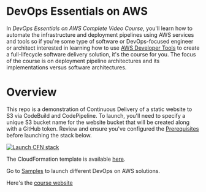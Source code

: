 # DevOps Essentials on AWS
In *DevOps Essentials on AWS Complete Video Course*, you'll learn how to automate the infrastructure and deployment pipelines using AWS services and tools so if you're some type of software or DevOps-focused engineer or architect interested in learning how to use [AWS Developer Tools](https://aws.amazon.com/products/developer-tools/) to create a full-lifecycle software delivery solution, it's the course for you. The focus of the course is on deployment pipeline architectures and its implementations versus software architectures.

# Overview
This repo is a demonstration of Continuous Delivery of a static website to S3 via CodeBuild and CodePipeline. To launch, you'll need to specify a unique S3 bucket name for the website bucket that will be created along with a GitHub token. Review and ensure you've configured the [Prerequisites](https://github.com/stelligent/devops-essentials/wiki/Prerequisites) before launching the stack below.

[![Launch CFN stack](https://s3.amazonaws.com/www.devopsessentialsaws.com/img/deploy-to-aws.png)](https://console.aws.amazon.com/cloudformation/home?region=us-east-1#cstack=sn%7Edevops-essentials-static%7Cturl%7Ehttps://s3.amazonaws.com/www.devopsessentialsaws.com/samples/static/pipeline.yml)

The CloudFormation template is available [here](https://s3.amazonaws.com/www.devopsessentialsaws.com/samples/static/pipeline.yml).

Go to [Samples](https://github.com/stelligent/devops-essentials/tree/master/samples) to launch different DevOps on AWS solutions.

Here's the [course website](http://www.devopsessentialsaws.com/)
